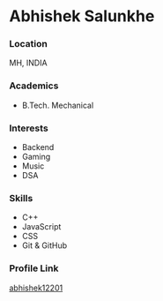 # Abhishek Salunkhe

### Location

MH, INDIA

### Academics

-  B.Tech. Mechanical

### Interests

- Backend
- Gaming
- Music
- DSA

### Skills

- C++
- JavaScript
- CSS
- Git & GitHub


### Profile Link

[abhishek12201](https://github.com/abhishek12201)
